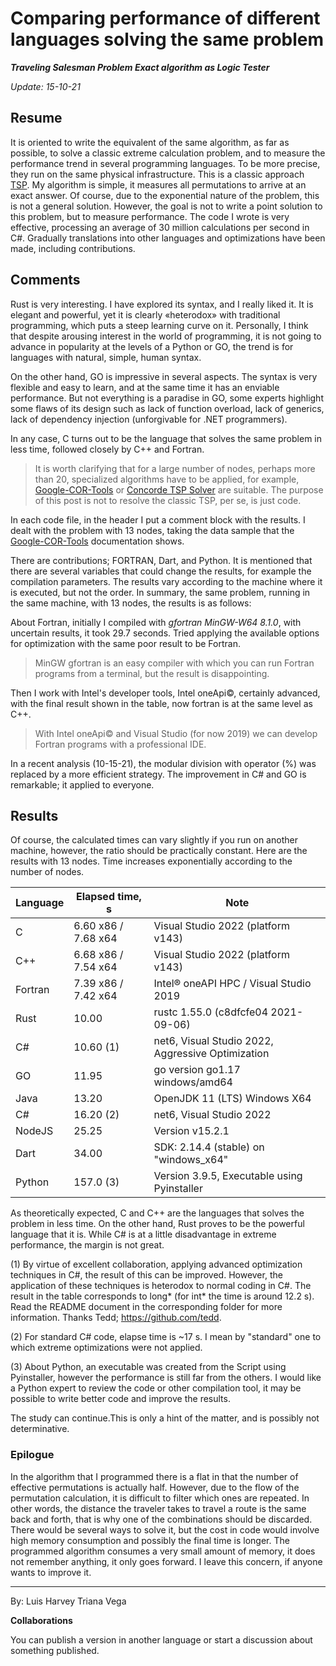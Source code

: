# Comparing performance of different languages solving the same problem

***Traveling Salesman Problem Exact algorithm as Logic Tester***

*Update: 15-10-21*

## Resume

It is oriented to write the equivalent of the same algorithm, as far as possible, to solve a classic extreme calculation problem, and to measure the performance trend in several programming languages. To be more precise, they run on the same physical infrastructure. This is a classic approach [TSP](https://en.wikipedia.org/wiki/Travelling_salesman_problem). My algorithm is simple, it measures all permutations to arrive at an exact answer. Of course, due to the exponential nature of the problem, this is not a general solution. However, the goal is not to write a point solution to this problem, but to measure performance. The code I wrote is very effective, processing an average of 30 million calculations per second in C#. Gradually translations into other languages and optimizations have been made, including contributions.

## Comments

Rust is very interesting. I have explored its syntax, and I really liked it. It is elegant and powerful, yet it is clearly «heterodox» with traditional programming, which puts a steep learning curve on it. Personally, I think that despite arousing interest in the world of programming, it is not going to advance in popularity at the levels of a Python or GO, the trend is for languages with natural, simple, human syntax.

On the other hand, GO is impressive in several aspects. The syntax is very flexible and easy to learn, and at the same time it has an enviable performance. But not everything is a paradise in GO, some experts highlight some flaws of its design such as lack of function overload, lack of generics, lack of dependency injection (unforgivable for .NET programmers).

In any case, C turns out to be the language that solves the same problem in less time, followed closely by C++ and Fortran. 

> It is worth clarifying that for a large number of nodes, perhaps more than 20, specialized algorithms have to be applied, for example, [Google-COR-Tools](https://developers.google.com/optimization/routing/tsp) or [Concorde TSP Solver](https://www.math.uwaterloo.ca/tsp/concorde.html) are suitable. The purpose of this post is not to resolve the classic TSP, per se, is just code.

In each code file, in the header I put a comment block with the results. I dealt with the problem with 13 nodes, taking the data sample that the [Google-COR-Tools](https://developers.google.com/optimization/routing/tsp) documentation shows.

There are contributions; FORTRAN, Dart, and Python. It is mentioned that there are several variables that could change the results, for example the compilation parameters. The results vary according to the machine where it is executed, but not the order. In summary, the same problem, running in the same machine, with 13 nodes, the results is as follows:

About Fortran, initially I compiled with *gfortran MinGW-W64 8.1.0*, with uncertain results, it took 29.7 seconds. Tried applying the available options for optimization with the same poor result to be Fortran.

> MinGW gfortran is an easy compiler with which you can run Fortran programs from a terminal, but the result is disappointing.

Then I work with Intel's developer tools, Intel oneApi©, certainly advanced, with the final result shown in the table, now fortran is at the same level as C++.

> With Intel oneApi© and Visual Studio (for now 2019) we can develop Fortran programs with a professional IDE.

In a recent analysis (10-15-21), the modular division with operator (%) was replaced by a more efficient strategy. The improvement in C# and GO is remarkable; it applied to everyone.

## Results

Of course, the calculated times can vary slightly if you run on another machine, however, the ratio should be practically constant. Here are the results with 13 nodes. Time increases exponentially according to the number of nodes.

| Language     | Elapsed time, s     | Note                                                |
| ------------ | ------------------- | --------------------------------------------------- |
| C            | 6.60 x86 / 7.68 x64 | Visual Studio 2022 (platform v143)                  | 
| C++          | 6.68 x86 / 7.54 x64 | Visual Studio 2022 (platform v143)                  |
| Fortran      | 7.39 x86 / 7.42 x64 | Intel® oneAPI HPC / Visual Studio 2019              |
| Rust         | 10.00               | rustc 1.55.0 (c8dfcfe04 2021-09-06)                 |
| C#           | 10.60 (1)           | net6, Visual Studio 2022, Aggressive Optimization   |
| GO           | 11.95               | go version go1.17 windows/amd64                     |
| Java         | 13.20               | OpenJDK 11 (LTS) Windows X64                        |
| C#           | 16.20 (2)           | net6, Visual Studio 2022                            |
| NodeJS       | 25.25               | Version v15.2.1                                     |
| Dart         | 34.00               | SDK: 2.14.4 (stable) on "windows_x64"               |
| Python       | 157.0 (3)           | Version 3.9.5, Executable using Pyinstaller         |

As theoretically expected, C and C++ are the languages that solves the problem in less time. On the other hand, Rust proves to be the powerful language that it is. While C# is at a little disadvantage in extreme performance, the margin is not great.  

(1) By virtue of excellent collaboration, applying advanced optimization techniques in C#, the result of this can be improved. However, the application of these techniques is heterodox to normal coding in C#. The result in the table corresponds to long* (for int* the time is around 12.2 s). Read the README document in the corresponding folder for more information. Thanks Tedd; https://github.com/tedd. 

(2) For standard C# code, elapse time is ~17 s. I mean by "standard" one to which extreme optimizations were not applied.

(3) About Python, an executable was created from the Script using Pyinstaller, however the performance is still far from the others. I would like a Python expert to review the code or other compilation tool, it may be possible to write better code and improve the results.

The study can continue.This is only a hint of the matter, and is possibly not determinative.

### Epilogue

In the algorithm that I programmed there is a flat in that the number of effective permutations is actually half. However, due to the flow of the permutation calculation, it is difficult to filter which ones are repeated. In other words, the distance the traveler takes to travel a route is the same back and forth, that is why one of the combinations should be discarded. There would be several ways to solve it, but the cost in code would involve high memory consumption and possibly the final time is longer. The programmed algorithm consumes a very small amount of memory, it does not remember anything, it only goes forward. I leave this concern, if anyone wants to improve it.

---

By: Luis Harvey Triana Vega

**Collaborations**

You can publish a version in another language or start a discussion about something published. 
